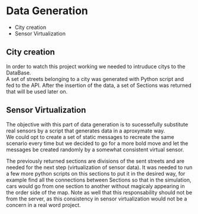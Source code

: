 # Data Generation  

- City creation  
- Sensor Virtualization  

## City creation  

In order to watch this project working we needed to intruduce citys to the DataBase.  
A set of streets belonging to a city was generated with Python script and fed to the API. After the insertion of the data, a set of Sections was returned that will be used later on.  

## Sensor Virtualization  

The objective with this part of data generation is to sucessefully substitute real sensors by a script that generates data in a aproxymate way.  
We could opt to create a set of static messages to recreate the same scenario every time but we decided to go for a more bold move and let the messages be created randomly by a somewhat consistent virtual sensor.  

The previously returned sections are divisions of the sent streets and are needed for the next step (virtualization of sensor data). It was needed to run a few more python scripts on this sections to put it in the desired way, for example find all the connections between Sections so that in the simulation, cars would go from one section to another without magicaly appearing in the order side of the map. Note as well that this responsability should not be from the server, as this consistency in sensor virtualization would not be a concern in a real word project.  
